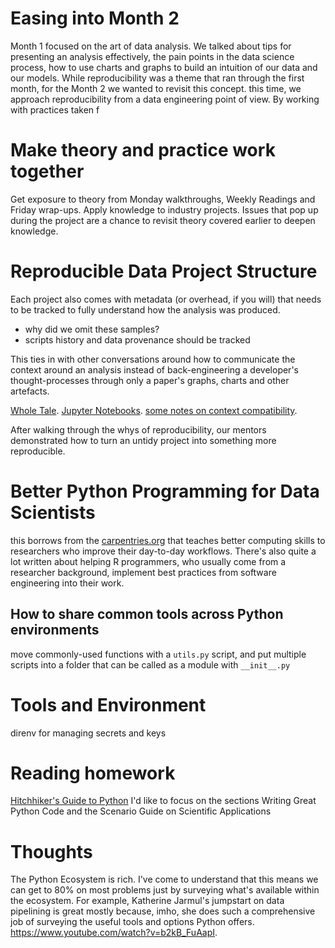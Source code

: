 # Easing into Month 2 

Month 1 focused on the art of data analysis. We talked about tips for presenting an analysis effectively, the pain points in the data science process, how to use charts and graphs to build an intuition of our data and our models. While reproducibility was a theme that ran through the first month, for the Month 2 we wanted to revisit this concept. this time, we approach reproducibility from a data engineering point of view. By working with practices taken f

# Make theory and practice work together 

Get exposure to theory from Monday walkthroughs, Weekly Readings and Friday wrap-ups. Apply knowledge to industry projects. Issues that pop up during the project are a chance to revisit theory covered earlier to deepen knowledge. 

# Reproducible Data Project Structure 
Each project also comes with metadata (or overhead, if you will) that needs to be tracked to fully understand how the analysis was produced. 

- why did we omit these samples? 
- scripts history and data provenance should be tracked 

This ties in with other conversations around how to communicate the context around an analysis instead of back-engineering a developer's thought-processes through only a paper's graphs, charts and other artefacts. 

[Whole Tale](https://dashboard.wholetale.org/login). 
[Jupyter Notebooks](https://github.com/jupyter/jupyter/wiki/A-gallery-of-interesting-Jupyter-Notebooks). 
[some notes on context compatibility](https://simplystatistics.org/2018/05/24/context-compatibility-in-data-analysis/). 

After walking through the whys of reproducibility, our mentors demonstrated how to turn an untidy project into something more reproducible. 

# Better Python Programming for Data Scientists
this borrows from the [carpentries.org](https://carpentries.org) that teaches better computing skills to researchers who improve their day-to-day workflows. There's also quite a lot written about helping R programmers, who usually come from a researcher background, implement best practices from software engineering into their work. 

## How to share common tools across Python environments 
move commonly-used functions with a `utils.py` script, and put multiple scripts into a folder that can be called as a module with `__init__.py`

# Tools and Environment 
direnv for managing secrets and keys

# Reading homework
[Hitchhiker's Guide to Python](http://docs.python-guide.org/en/latest/)
I'd like to focus on the sections Writing Great Python Code and the Scenario Guide on Scientific Applications

# Thoughts
The Python Ecosystem is rich. I've come to understand that this means we can get to 80% on most problems just by surveying what's available within the ecosystem. For example, Katherine Jarmul's jumpstart on data pipelining is great mostly because, imho, she does such a comprehensive job of surveying the useful tools and options Python offers.  https://www.youtube.com/watch?v=b2kB_FuAapI. 
